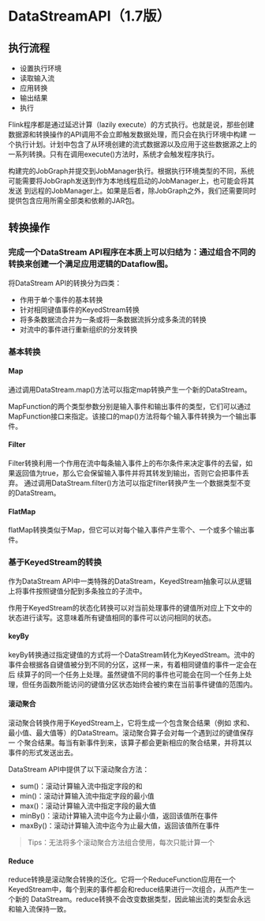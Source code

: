 # DataStreamAPI（1.7版）
## 执行流程
- 设置执行环境
- 读取输入流
- 应用转换
- 输出结果
- 执行

Flink程序都是通过延迟计算（lazily execute）的方式执行。也就是说，那些创建数据源和转换操作的API调用不会立即触发数据处理，而只会在执行环境中构建
一个执行计划。计划中包含了从环境创建的流式数据源以及应用于这些数据源之上的一系列转换。只有在调用execute()方法时，系统才会触发程序执行。

构建完的JobGraph并提交到JobManager执行。根据执行环境类型的不同，系统可能需要将JobGraph发送到作为本地线程启动的JobManager上，也可能会将其发送
到远程的JobManager上。如果是后者，除JobGraph之外，我们还需要同时提供包含应用所需全部类和依赖的JAR包。

## 转换操作
### 完成一个DataStream API程序在本质上可以归结为：通过组合不同的转换来创建一个满足应用逻辑的Dataflow图。

将DataStream API的转换分为四类：
- 作用于单个事件的基本转换
- 针对相同键值事件的KeyedStream转换
- 将多条数据流合并为一条或将一条数据流拆分成多条流的转换
- 对流中的事件进行重新组织的分发转换

### 基本转换
#### Map
通过调用DataStream.map()方法可以指定map转换产生一个新的DataStream。

MapFunction的两个类型参数分别是输入事件和输出事件的类型，它们可以通过MapFunction接口来指定。该接口的map()方法将每个输入事件转换为一个输出事件。

#### Filter
Filter转换利用一个作用在流中每条输入事件上的布尔条件来决定事件的去留，如果返回值为true，那么它会保留输入事件并将其转发到输出，否则它会把事件丢弃。
通过调用DataStream.filter()方法可以指定filter转换产生一个数据类型不变的DataStream。

#### FlatMap
flatMap转换类似于Map，但它可以对每个输入事件产生零个、一个或多个输出事件。

### 基于KeyedStream的转换
作为DataStream API中一类特殊的DataStream，KeyedStream抽象可以从逻辑上将事件按照键值分配到多条独立的子流中。

作用于KeyedStream的状态化转换可以对当前处理事件的键值所对应上下文中的状态进行读写。这意味着所有键值相同的事件可以访问相同的状态。

#### keyBy
keyBy转换通过指定键值的方式将一个DataStream转化为KeyedStream。流中的事件会根据各自键值被分到不同的分区，这样一来，有着相同键值的事件一定会在后
续算子的同一个任务上处理。虽然键值不同的事件也可能会在同一个任务上处理，但任务函数所能访问的键值分区状态始终会被约束在当前事件键值的范围内。

#### 滚动聚合
滚动聚合转换作用于KeyedStream上，它将生成一个包含聚合结果（例如 求和、最小值、最大值等）的DataStream。滚动聚合算子会对每一个遇到过的键值保存一
个聚合结果。每当有新事件到来，该算子都会更新相应的聚合结果，并将其以事件的形式发送出去。

DataStream API中提供了以下滚动聚合方法：
- sum()：滚动计算输入流中指定字段的和
- min()：滚动计算输入流中指定字段的最小值
- max()：滚动计算输入流中指定字段的最大值
- minBy()：滚动计算输入流中迄今为止最小值，返回该值所在事件
- maxBy()：滚动计算输入流中迄今为止最大值，返回该值所在事件

> Tips：无法将多个滚动聚合方法组合使用，每次只能计算一个

#### Reduce
reduce转换是滚动聚合转换的泛化。它将一个ReduceFunction应用在一个KeyedStream中，每个到来的事件都会和reduce结果进行一次组合，从而产生一个新的
DataStream。reduce转换不会改变数据类型，因此输出流的类型会永远和输入流保持一致。


